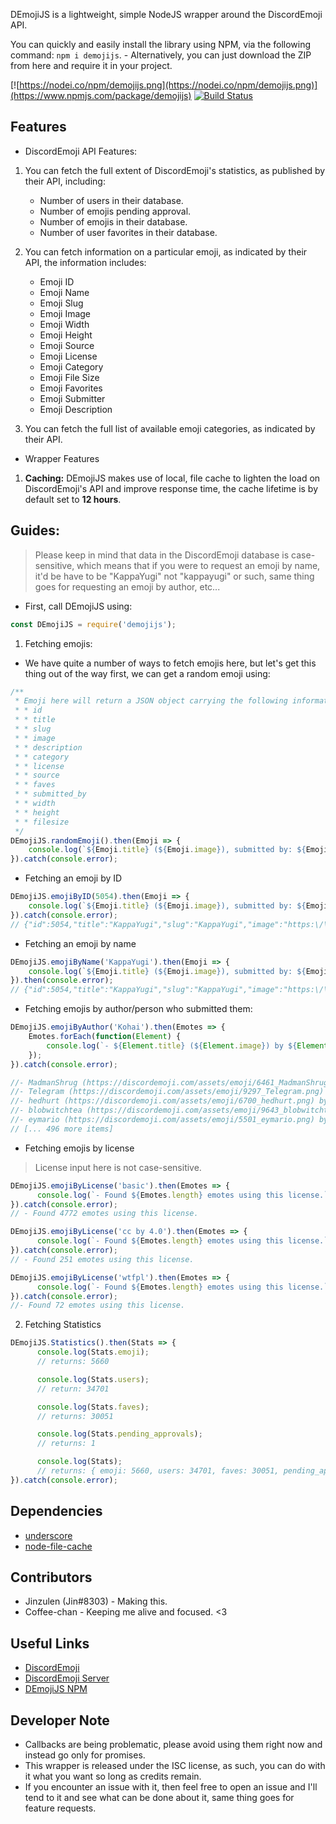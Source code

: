 DEmojiJS is a lightweight, simple NodeJS wrapper around the DiscordEmoji API.

You can quickly and easily install the library using NPM, via the following command: `npm i demojijs`. - Alternatively, you can just download the ZIP from here and require it in your project.


[![https://nodei.co/npm/demojijs.png](https://nodei.co/npm/demojijs.png)](https://www.npmjs.com/package/demojijs)
[![Build Status](https://travis-ci.org/Jinzulen/DEmojiJS.png?branch=master)](https://travis-ci.org/Jinzulen/DEmojiJS)

## Features
- DiscordEmoji API Features:
1. You can fetch the full extent of DiscordEmoji's statistics, as published by their API, including:
    - Number of users in their database.
    - Number of emojis pending approval.
    - Number of emojis in their database.
    - Number of user favorites in their database.
    
2. You can fetch information on a particular emoji, as indicated by their API, the information includes:
    - Emoji ID
    - Emoji Name
    - Emoji Slug
    - Emoji Image
    - Emoji Width
    - Emoji Height
    - Emoji Source
    - Emoji License
    - Emoji Category
    - Emoji File Size
    - Emoji Favorites
    - Emoji Submitter
    - Emoji Description
    
3. You can fetch the full list of available emoji categories, as indicated by their API.

- Wrapper Features
1. **Caching:** DEmojiJS makes use of local, file cache to lighten the load on DiscordEmoji's API and improve response time, the cache lifetime is by default set to **12 hours**.

## Guides:
> Please keep in mind that data in the DiscordEmoji database is case-sensitive, which means that if you were to request an emoji by name, it'd be have to be "KappaYugi" not "kappayugi" or such, same thing goes for requesting an emoji by author, etc...

- First, call DEmojiJS using:
```js
const DEmojiJS = require('demojijs');
```

1. Fetching emojis:
- We have quite a number of ways to fetch emojis here, but let's get this thing out of the way first, we can get a random emoji using:
```js
/**
 * Emoji here will return a JSON object carrying the following information:
 * * id
 * * title
 * * slug
 * * image
 * * description
 * * category
 * * license
 * * source
 * * faves
 * * submitted_by
 * * width
 * * height
 * * filesize
 */
DEmojiJS.randomEmoji().then(Emoji => {
    console.log(`${Emoji.title} (${Emoji.image}), submitted by: ${Emoji.submitted_by}.`);
}).catch(console.error);
```

- Fetching an emoji by ID
```js
DEmojiJS.emojiByID(5054).then(Emoji => {
    console.log(`${Emoji.title} (${Emoji.image}), submitted by: ${Emoji.submitted_by}.`);
}).catch(console.error);
// {"id":5054,"title":"KappaYugi","slug":"KappaYugi","image":"https:\/\/discordemoji.com\/assets\/emoji\/KappaYugi.png","description":"KappaYugi is a emoji that you can use on discord or slack. View more info at https:\/\/discordemoji.com\/emoji\/KappaYugi","category":3,"license":"1","source":"","faves":8,"submitted_by":"Jin","width":0,"height":0,"filesize":0}
```

- Fetching an emoji by name
```js
DEmojiJS.emojiByName('KappaYugi').then(Emoji => {
    console.log(`${Emoji.title} (${Emoji.image}), submitted by: ${Emoji.submitted_by}.`);
}).then(console.error);
// {"id":5054,"title":"KappaYugi","slug":"KappaYugi","image":"https:\/\/discordemoji.com\/assets\/emoji\/KappaYugi.png","description":"KappaYugi is a emoji that you can use on discord or slack. View more info at https:\/\/discordemoji.com\/emoji\/KappaYugi","category":3,"license":"1","source":"","faves":8,"submitted_by":"Jin","width":0,"height":0,"filesize":0}
```

- Fetching emojis by author/person who submitted them:
```js
DEmojiJS.emojiByAuthor('Kohai').then(Emotes => {
    Emotes.forEach(function(Element) {
        console.log(`- ${Element.title} (${Element.image}) by ${Element.submitted_by}`);
    });
}).catch(console.error);

//- MadmanShrug (https://discordemoji.com/assets/emoji/6461_MadmanShrug.png) by Kohai
//- Telegram (https://discordemoji.com/assets/emoji/9297_Telegram.png) by Kohai
//- hedhurt (https://discordemoji.com/assets/emoji/6700_hedhurt.png) by Kohai
//- blobwitchtea (https://discordemoji.com/assets/emoji/9643_blobwitchtea.png) by Kohai
//- eymario (https://discordemoji.com/assets/emoji/5501_eymario.png) by Kohai
// [... 496 more items]
```

- Fetching emojis by license
> License input here is not case-sensitive.
```js
DEmojiJS.emojiByLicense('basic').then(Emotes => {
      console.log(`- Found ${Emotes.length} emotes using this license.`);
}).catch(console.error);
// - Found 4772 emotes using this license.

DEmojiJS.emojiByLicense('cc by 4.0').then(Emotes => {
      console.log(`- Found ${Emotes.length} emotes using this license.`);
}).catch(console.error);
// - Found 251 emotes using this license.

DEmojiJS.emojiByLicense('wtfpl').then(Emotes => {
      console.log(`- Found ${Emotes.length} emotes using this license.`);
}).catch(console.error);
//- Found 72 emotes using this license.
```

2. Fetching Statistics
```js
DEmojiJS.Statistics().then(Stats => {
      console.log(Stats.emoji);
      // returns: 5660

      console.log(Stats.users);
      // return: 34701

      console.log(Stats.faves);
      // returns: 30051

      console.log(Stats.pending_approvals);
      // returns: 1

      console.log(Stats);
      // returns: { emoji: 5660, users: 34701, faves: 30051, pending_approvals: 1 }
}).catch(console.error);
```

## Dependencies
- [underscore](https://www.npmjs.com/package/underscore)
- [node-file-cache](https://www.npmjs.com/package/node-file-cache)

## Contributors
- Jinzulen (Jin#8303) - Making this.
- Coffee-chan - Keeping me alive and focused. <3

## Useful Links
- [DiscordEmoji](https://discordemoji.com/)
- [DiscordEmoji Server](https://discord.gg/Fh6q2Fw)
- [DEmojiJS NPM](https://www.npmjs.com/package/demojijs)

## Developer Note
- Callbacks are being problematic, please avoid using them right now and instead go only for promises.
- This wrapper is released under the ISC license, as such, you can do with it what you want so long as credits remain.
- If you encounter an issue with it, then feel free to open an issue and I'll tend to it and see what can be done about it, same thing goes for feature requests.

